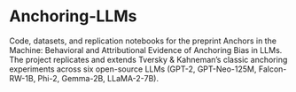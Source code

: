 # Anchoring-LLMs
Code, datasets, and replication notebooks for the preprint Anchors in the Machine: Behavioral and Attributional Evidence of Anchoring Bias in LLMs. The project replicates and extends Tversky &amp; Kahneman’s classic anchoring experiments across six open-source LLMs (GPT-2, GPT-Neo-125M, Falcon-RW-1B, Phi-2, Gemma-2B, LLaMA-2-7B).
